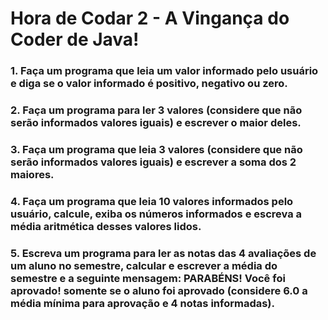 # Hora de Codar 2 - A Vingança do Coder de Java!

### 1. Faça um programa que leia um valor informado pelo usuário e diga se o valor informado é positivo, negativo ou zero.

### 2. Faça um programa para ler 3 valores (considere que não serão informados valores iguais) e escrever o maior deles.

### 3. Faça um programa que leia  3 valores (considere que não serão informados valores iguais) e escrever a soma dos 2 maiores.

### 4. Faça um programa que leia 10 valores informados pelo usuário, calcule, exiba os números informados e escreva a média aritmética desses valores lidos.

###  5.  Escreva um programa para ler as notas das 4 avaliações de um aluno no semestre, calcular e escrever a média do semestre e a seguinte mensagem: PARABÉNS! Você foi aprovado! somente se o aluno foi aprovado (considere 6.0 a média mínima para aprovação e 4 notas informadas).
